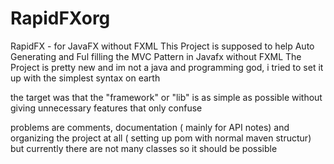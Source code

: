 # RapidFXorg
RapidFX - for JavaFX without FXML
This Project is supposed to help Auto Generating and Ful filling the MVC Pattern in Javafx without FXML
The Project is pretty new and im not a java and programming god, i tried to set it up with the simplest syntax on earth 

the target was that the "framework" or "lib" is as simple as possible without giving unnecessary features that only confuse

problems are comments, documentation ( mainly for API notes) and organizing the project at all ( setting up pom with normal maven structur)
but currently there are not many classes so it should be possible
